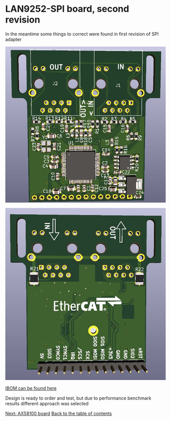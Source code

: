 # LAN9252-SPI board, second revision

In the meantime some things to correct were found in first revision of SPI adapter


![lan9252spi_rev2_top](img/lan9252rev2_top.JPG "LAN9252-SPI rev 2 render top")

![lan9252spi_rev2_bottom](img/lan9252rev2_bottom.JPG "LAN9252-SPI rev 2 render bottom")

[IBOM can be found here](https://kubabuda.github.io/ecat_servo/html/lan9252rev2_ibom.html)

Design is ready to order and test, but due to performance benchmark results different approach was selected

[Next: AX58100 board](https://kubabuda.github.io/ecat_servo/006-ax58100-board)
[Back to the table of contents](https://kubabuda.github.io/ecat_servo)
